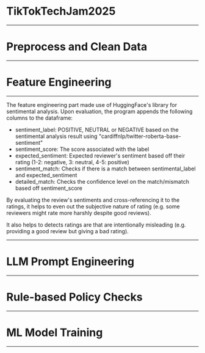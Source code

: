 # TikTokTechJam2025
---
# Preprocess and Clean Data
---
# Feature Engineering
---

The feature engineering part made use of HuggingFace's library for sentimental analysis. 
Upon evaluation, the program appends the following columns to the dataframe:
- sentiment_label: POSITIVE, NEUTRAL or NEGATIVE based on the sentimental analysis result using "cardiffnlp/twitter-roberta-base-sentiment"
- sentiment_score: The score associated with the label
- expected_sentiment: Expected reviewer's sentiment based off their rating (1-2: negative, 3: neutral, 4-5: positive)
- sentiment_match: Checks if there is a match between sentimental_label and expected_sentiment
- detailed_match: Checks the confidence level on the match/mismatch based off sentiment_score

By evaluating the review's sentiments and cross-referencing it to the ratings, it helps to even out the subjective nature of rating (e.g. some reviewers might rate more harshly despite good reviews).

It also helps to detects ratings are that are intentionally misleading (e.g. providing a good review but giving a bad rating).

---
# LLM Prompt Engineering 
---
# Rule-based Policy Checks
---
# ML Model Training
---
